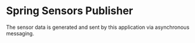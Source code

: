 # Spring Sensors Publisher

The sensor data is generated and sent by this application via asynchronous messaging.